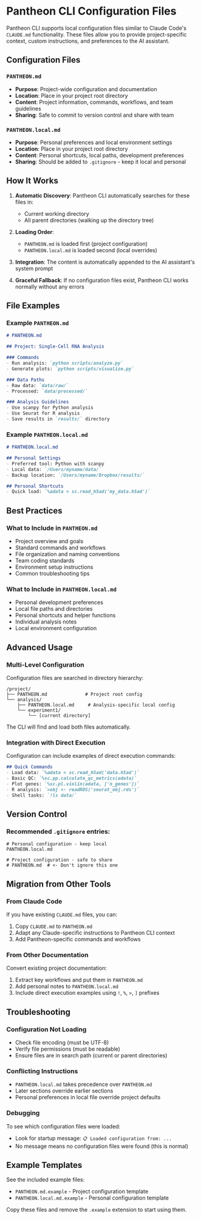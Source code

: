 # Pantheon CLI Configuration Files

Pantheon CLI supports local configuration files similar to Claude Code's `CLAUDE.md` functionality. These files allow you to provide project-specific context, custom instructions, and preferences to the AI assistant.

## Configuration Files

### `PANTHEON.md`
- **Purpose**: Project-wide configuration and documentation
- **Location**: Place in your project root directory
- **Content**: Project information, commands, workflows, and team guidelines
- **Sharing**: Safe to commit to version control and share with team

### `PANTHEON.local.md`  
- **Purpose**: Personal preferences and local environment settings
- **Location**: Place in your project root directory
- **Content**: Personal shortcuts, local paths, development preferences
- **Sharing**: Should be added to `.gitignore` - keep it local and personal

## How It Works

1. **Automatic Discovery**: Pantheon CLI automatically searches for these files in:
   - Current working directory
   - All parent directories (walking up the directory tree)

2. **Loading Order**: 
   - `PANTHEON.md` is loaded first (project configuration)
   - `PANTHEON.local.md` is loaded second (local overrides)

3. **Integration**: The content is automatically appended to the AI assistant's system prompt

4. **Graceful Fallback**: If no configuration files exist, Pantheon CLI works normally without any errors

## File Examples

### Example `PANTHEON.md`
```markdown
# PANTHEON.md

## Project: Single-Cell RNA Analysis

### Commands
- Run analysis: `python scripts/analyze.py`
- Generate plots: `python scripts/visualize.py`

### Data Paths
- Raw data: `data/raw/`
- Processed: `data/processed/`

### Analysis Guidelines
- Use scanpy for Python analysis
- Use Seurat for R analysis
- Save results in `results/` directory
```

### Example `PANTHEON.local.md`
```markdown
# PANTHEON.local.md

## Personal Settings
- Preferred tool: Python with scanpy
- Local data: `/Users/myname/data/`
- Backup location: `/Users/myname/Dropbox/results/`

## Personal Shortcuts
- Quick load: `%adata = sc.read_h5ad('my_data.h5ad')`
```

## Best Practices

### What to Include in `PANTHEON.md`
- Project overview and goals
- Standard commands and workflows  
- File organization and naming conventions
- Team coding standards
- Environment setup instructions
- Common troubleshooting tips

### What to Include in `PANTHEON.local.md`
- Personal development preferences
- Local file paths and directories
- Personal shortcuts and helper functions
- Individual analysis notes
- Local environment configuration

## Advanced Usage

### Multi-Level Configuration
Configuration files are searched in directory hierarchy:
```
/project/
├── PANTHEON.md              # Project root config
└── analysis/
    ├── PANTHEON.local.md     # Analysis-specific local config  
    └── experiment1/
        └── [current directory]
```

The CLI will find and load both files automatically.

### Integration with Direct Execution
Configuration can include examples of direct execution commands:

```markdown
## Quick Commands
- Load data: `%adata = sc.read_h5ad('data.h5ad')`
- Basic QC: `%sc.pp.calculate_qc_metrics(adata)`
- Plot genes: `%sc.pl.violin(adata, ['n_genes'])`
- R analysis: `>obj <- readRDS('seurat_obj.rds')`
- Shell tasks: `!ls data/`
```

## Version Control

### Recommended `.gitignore` entries:
```gitignore
# Personal configuration - keep local
PANTHEON.local.md

# Project configuration - safe to share
# PANTHEON.md  # <- Don't ignore this one
```

## Migration from Other Tools

### From Claude Code
If you have existing `CLAUDE.md` files, you can:
1. Copy `CLAUDE.md` to `PANTHEON.md`
2. Adapt any Claude-specific instructions to Pantheon CLI context
3. Add Pantheon-specific commands and workflows

### From Other Documentation
Convert existing project documentation:
1. Extract key workflows and put them in `PANTHEON.md`
2. Add personal notes to `PANTHEON.local.md`
3. Include direct execution examples using `!`, `%`, `>`, `]` prefixes

## Troubleshooting

### Configuration Not Loading
- Check file encoding (must be UTF-8)
- Verify file permissions (must be readable)
- Ensure files are in search path (current or parent directories)

### Conflicting Instructions
- `PANTHEON.local.md` takes precedence over `PANTHEON.md`
- Later sections override earlier sections
- Personal preferences in local file override project defaults

### Debugging
To see which configuration files were loaded:
- Look for startup message: `📋 Loaded configuration from: ...`
- No message means no configuration files were found (this is normal)

## Example Templates

See the included example files:
- `PANTHEON.md.example` - Project configuration template
- `PANTHEON.local.md.example` - Personal configuration template

Copy these files and remove the `.example` extension to start using them.